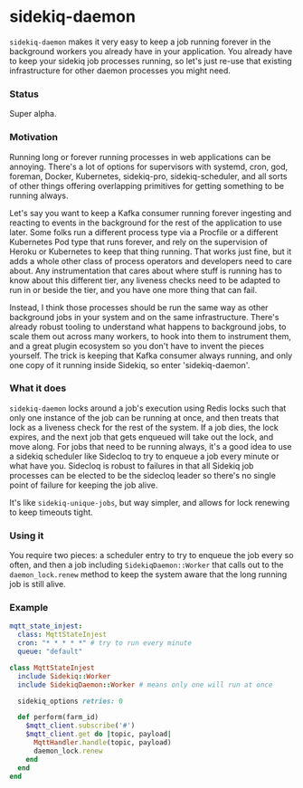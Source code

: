 # sidekiq-daemon

`sidekiq-daemon` makes it very easy to keep a job running forever in the background workers you already have in your application. You already have to keep your sidekiq job processes running, so let's just re-use that existing infrastructure for other daemon processes you might need.

### Status

Super alpha.

### Motivation

Running long or forever running processes in web applications can be annoying. There's a lot of options for supervisors with systemd, cron, god, foreman, Docker, Kubernetes, sidekiq-pro, sidekiq-scheduler, and all sorts of other things offering overlapping primitives for getting something to be running always.

Let's say you want to keep a Kafka consumer running forever ingesting and reacting to events in the background for the rest of the application to use later. Some folks run a different process type via a Procfile or a different Kubernetes Pod type that runs forever, and rely on the supervision of Heroku or Kubernetes to keep that thing running. That works just fine, but it adds a whole other class of process operators and developers need to care about. Any instrumentation that cares about where stuff is running has to know about this different tier, any liveness checks need to be adapted to run in or beside the tier, and you have one more thing that can fail.

Instead, I think those processes should be run the same way as other background jobs in your system and on the same infrastructure. There's already robust tooling to understand what happens to background jobs, to scale them out across many workers, to hook into them to instrument them, and a great plugin ecosystem so you don't have to invent the pieces yourself. The trick is keeping that Kafka consumer always running, and only one copy of it running inside Sidekiq, so enter 'sidekiq-daemon'.

### What it does

`sidekiq-daemon` locks around a job's execution using Redis locks such that only one instance of the job can be running at once, and then treats that lock as a liveness check for the rest of the system. If a job dies, the lock expires, and the next job that gets enqueued will take out the lock, and move along. For jobs that need to be running always, it's a good idea to use a sidekiq scheduler like Sidecloq to try to enqueue a job every minute or what have you. Sidecloq is robust to failures in that all Sidekiq job processes can be elected to be the sidecloq leader so there's no single point of failure for keeping the job alive.

It's like `sidekiq-unique-jobs`, but way simpler, and allows for lock renewing to keep timeouts tight.

### Using it

You require two pieces: a scheduler entry to try to enqueue the job every so often, and then a job including `SidekiqDaemon::Worker` that calls out to the `daemon_lock.renew` method to keep the system aware that the long running job is still alive.

### Example

```yml
mqtt_state_injest:
  class: MqttStateInjest
  cron: "* * * * *" # try to run every minute
  queue: "default"
```

```ruby
class MqttStateInjest
  include Sidekiq::Worker
  include SidekiqDaemon::Worker # means only one will run at once

  sidekiq_options retries: 0

  def perform(farm_id)
    $mqtt_client.subscribe('#')
    $mqtt_client.get do |topic, payload|
      MqttHandler.handle(topic, payload)
      daemon_lock.renew
    end
  end
end
```
